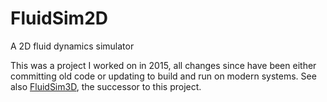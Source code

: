 # FluidSim2D
A 2D fluid dynamics simulator

This was a project I worked on in 2015, all changes since have been either committing old code or updating to build and run on modern systems. See also [FluidSim3D](https://github.com/wmww/FluidSim3D), the successor to this project.
